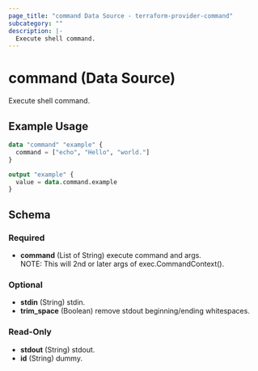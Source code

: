 ```yaml
---
page_title: "command Data Source - terraform-provider-command"
subcategory: ""
description: |-
  Execute shell command.
---
```

# command (Data Source)
Execute shell command.

## Example Usage
```terraform
data "command" "example" {
  command = ["echo", "Hello", "world."]
}

output "example" {
  value = data.command.example
}
```

<!-- schema generated by tfplugindocs -->
## Schema

### Required

- **command** (List of String) execute command and args.  
NOTE: This will 2nd or later args of exec.CommandContext().

### Optional

- **stdin** (String) stdin.
- **trim_space** (Boolean) remove stdout beginning/ending whitespaces.

### Read-Only

- **stdout** (String) stdout.
- **id** (String) dummy.  <!-- edit manually -->

